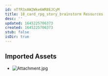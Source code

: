 ```yaml
---
id: nTfR3xAW2Wke6WR8EJCyM
title: 18_card_rpg_story_brainstorm Resources
desc: ''
updated: 1645225706373
created: 1645225706373
stub: false
isDir: true
---
```

## Imported Assets
- ![Attachment.jpg](/assets/attachment.jpg)
